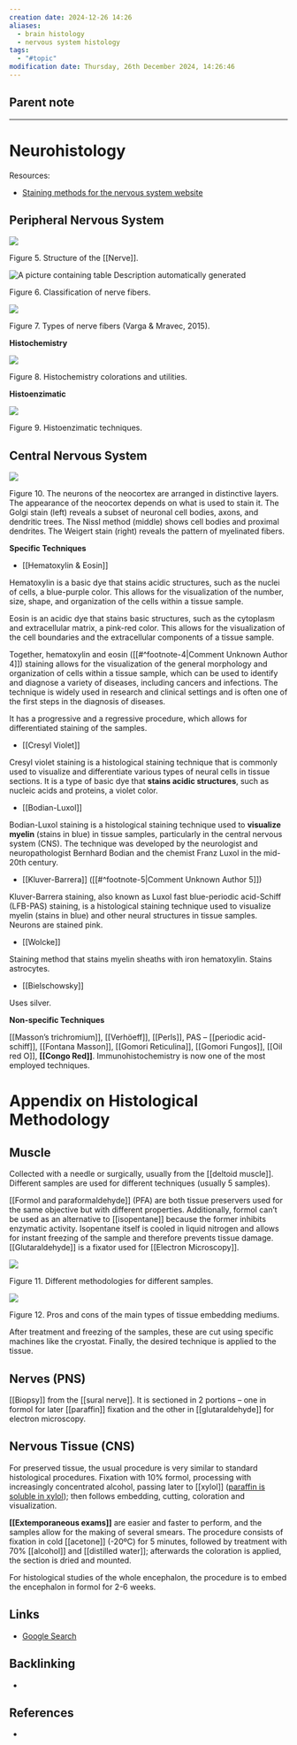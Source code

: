 ```yaml
---
creation date: 2024-12-26 14:26
aliases:
  - brain histology
  - nervous system histology
tags:
  - "#topic"
modification date: Thursday, 26th December 2024, 14:26:46
---
```


## Parent note
---
# Neurohistology

Resources:

- [Staining methods for the nervous system website](https://pathologycenter.jp/method-e/index.html)

## Peripheral Nervous System

![](<2 - Source Material/Masters/attachments/Attachment 6.png>)

Figure 5. Structure of the [[Nerve]].

![A picture containing table  Description automatically generated](<2 - Source Material/Masters/attachments/A picture containing table  Description automatically generated.png>)

Figure 6. Classification of nerve fibers.

![](<2 - Source Material/Masters/attachments/Attachment 7.png>)

Figure 7. Types of nerve fibers (Varga & Mravec, 2015).

**Histochemistry**

![](<2 - Source Material/Masters/attachments/Attachment 8.png>)

Figure 8. Histochemistry colorations and utilities.

**Histoenzimatic**

![](<2 - Source Material/Masters/attachments/Attachment 9.png>)

Figure 9. Histoenzimatic techniques.

## Central Nervous System

**![](<2 - Source Material/Masters/attachments/Attachment 10.png>)**

Figure 10. The neurons of the neocortex are arranged in distinctive layers. The appearance of the neocortex depends on what is used to stain it. The Golgi stain (left) reveals a subset of neuronal cell bodies, axons, and dendritic trees. The Nissl method (middle) shows cell bodies and proximal dendrites. The Weigert stain (right) reveals the pattern of myelinated fibers.

**Specific Techniques**

- [[Hematoxylin & Eosin]]

Hematoxylin is a basic dye that stains acidic structures, such as the nuclei of cells, a blue-purple color. This allows for the visualization of the number, size, shape, and organization of the cells within a tissue sample.

Eosin is an acidic dye that stains basic structures, such as the cytoplasm and extracellular matrix, a pink-red color. This allows for the visualization of the cell boundaries and the extracellular components of a tissue sample.

Together, hematoxylin and eosin ([[#^footnote-4|Comment Unknown Author 4]]) staining allows for the visualization of the general morphology and organization of cells within a tissue sample, which can be used to identify and diagnose a variety of diseases, including cancers and infections. The technique is widely used in research and clinical settings and is often one of the first steps in the diagnosis of diseases.

It has a progressive and a regressive procedure, which allows for differentiated staining of the samples.

- [[Cresyl Violet]]

Cresyl violet staining is a histological staining technique that is commonly used to visualize and differentiate various types of neural cells in tissue sections. It is a type of basic dye that **stains acidic structures**, such as nucleic acids and proteins, a violet color.

- [[Bodian-Luxol]]

Bodian-Luxol staining is a histological staining technique used to **visualize myelin** (stains in blue) in tissue samples, particularly in the central nervous system (CNS). The technique was developed by the neurologist and neuropathologist Bernhard Bodian and the chemist Franz Luxol in the mid-20th century.

- [[Kluver-Barrera]] ([[#^footnote-5|Comment Unknown Author 5]])

Kluver-Barrera staining, also known as Luxol fast blue-periodic acid-Schiff (LFB-PAS) staining, is a histological staining technique used to visualize myelin (stains in blue) and other neural structures in tissue samples. Neurons are stained pink.

- [[Wolcke]]

Staining method that stains myelin sheaths with iron hematoxylin. Stains astrocytes.

- [[Bielschowsky]]

Uses silver.

**Non-specific Techniques**

[[Masson’s trichromium]], [[Verhöeff]], [[Perls]], PAS – [[periodic acid-schiff]], [[Fontana Masson]], [[Gomori Reticulina]], [[Gomori Fungos]], [[Oil red O]], **[[Congo Red]]**. Immunohistochemistry is now one of the most employed techniques.

# Appendix on Histological Methodology

## Muscle

Collected with a needle or surgically, usually from the [[deltoid muscle]]. Different samples are used for different techniques (usually 5 samples).

[[Formol and paraformaldehyde]] (PFA) are both tissue preservers used for the same objective but with different properties. Additionally, formol can’t be used as an alternative to [[isopentane]] because the former inhibits enzymatic activity. Isopentane itself is cooled in liquid nitrogen and allows for instant freezing of the sample and therefore prevents tissue damage. [[Glutaraldehyde]] is a fixator used for [[Electron Microscopy]].

![](<2 - Source Material/Masters/attachments/Attachment 11.png>)

Figure 11. Different methodologies for different samples.

![](<2 - Source Material/Masters/attachments/Attachment 12.png>)

Figure 12. Pros and cons of the main types of tissue embedding mediums.

After treatment and freezing of the samples, these are cut using specific machines like the cryostat. Finally, the desired technique is applied to the tissue.

## Nerves (PNS)

[[Biopsy]] from the [[sural nerve]]. It is sectioned in 2 portions – one in formol for later [[paraffin]] fixation and the other in [[glutaraldehyde]] for electron microscopy.

## Nervous Tissue (CNS)

For preserved tissue, the usual procedure is very similar to standard histological procedures. Fixation with 10% formol, processing with increasingly concentrated alcohol, passing later to [[xylol]] ([paraffin is soluble in xylol](https://www.nsh.org/blogs/michael-gubler/2019/07/16/xylene-substitutes)); then follows embedding, cutting, coloration and visualization.

**[[Extemporaneous exams]]** are easier and faster to perform, and the samples allow for the making of several smears. The procedure consists of fixation in cold [[acetone]] (-20ºC) for 5 minutes, followed by treatment with 70% [[alcohol]] and [[distilled water]]; afterwards the coloration is applied, the section is dried and mounted.

For histological studies of the whole encephalon, the procedure is to embed the encephalon in formol for 2-6 weeks.

## Links
- [Google Search](https://www.google.com/search?q=Neurohistology)

## Backlinking
+ 
## References
+ 
